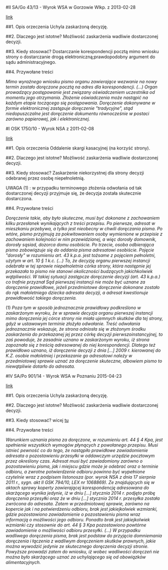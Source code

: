 #II SA/Go 43/13 - Wyrok WSA w Gorzowie Wlkp. z 2013-02-28

[link](http://orzeczenia.nsa.gov.pl/doc/F256D52255)

##1. Opis orzeczenia
Uchyla zaskarżoną decyzję.

##2. Dlaczego jest istotne?
Możliwość zaskarżenia wadliwie dostarczonej decyzji. 

##3. Kiedy stosować?
Dostarczanie korespondencji pocztą mimo wniosku strony o dostarczanie drogą elektroniczną;prawdopodobny argument do sądu administracyjnego.

##4. Przywołane treści

*Mimo wyraźnego wniosku pismo organu zawierające wezwanie na nowy termin zostało doręczone pocztą na adres dla korespondencji. 
(...)
Organ prowadzący postępowanie jest związany oświadczeniem uczestnika od momentu jego otrzymania. Złożenie oświadczenia może nastąpić na każdym etapie toczącego się postępowania. Doręczenie dokonywane w formie elektronicznej zastępuje doręczenie "tradycyjne", stąd niedopuszczalne jest doręczenie dokumentu równocześnie w postaci zarówno papierowej, jak i elektronicznej.*


#I OSK 1750/10 - Wyrok NSA z 2011-02-08

[link](http://orzeczenia.nsa.gov.pl/doc/5906D96079)

##1. Opis orzeczenia
Oddalenie skargi kasacyjnej (na korzyść strony).

##2. Dlaczego jest istotne?
Możliwość zaskarżenia wadliwie dostarczonej decyzji. 

##3. Kiedy stosować?
Zaskarżenie niekorzystnej dla strony decyzji odebranej przez osobę niepełnoletnią.

UWAGA (1) : w przypadku terminowego złożenia odwołania od tak dostarczonej decyzji przyjmuje się, że decyzja została skutecznie dostarczona.   

##4. Przywołane treści

*Doręczenie takie, aby było skuteczne, musi być dokonane z zachowaniem kilku przesłanek wynikających z treści przepisu. Po pierwsze, adresat w mieszkaniu przebywa, a tylko jest nieobecny w chwili doręczania pisma. Po wtóre, pismo przyjmują za pokwitowaniem osoby wymienione w przepisie z  zachowaniem kolejności w nim przewidzianej, a więc dorosły domownik, dorosły sąsiad, dozorca domu osobiście. Po trzecie, osoba odbierająca pismo zobowiązuje się do oddania pisma adresatowi osobiście. 
Pojęcie "dorosły" w rozumieniu art. 43 k.p.a. jest tożsame z pojęciem pełnoletni, użytym w art. 10 § 1 k.c. (...) To, że decyzję organu pierwszej instancji odebrała w tej sprawie niepełnoletnia córka strony, która następnie jej przekazała to pismo nie stanowi okoliczności budzących jakichkolwiek wątpliwości. W takiej sytuacji zastępcze doręczenie decyzji (art. 43 k.p.a.) co trafnie przyznał Sąd pierwszej instancji nie może być uznane za doręczenie prawidłowe, jeżeli przedmiotowe doręczenie dokonane zostało do rąk małoletniego dziecka adresata decyzji, a adresat kwestionuje prawidłowość takiego doręczenia.*

(1) *Poza tym w sposób jednoznacznie prawidłowy podkreślono w zaskarżonym wyroku, że w sprawie decyzja organu pierwszej instancji mimo doręczenia jej córce strony nie miała ujemnych skutków dla tej strony, gdyż w ustawowym terminie złożyła odwołanie. Treść odwołania jednoznacznie wskazuje, że strona odniosła się w złożonym środku zaskarżenia do przekazanej jej przez córkę decyzji pierwszoinstancyjnej, to zaś powoduje, że zasadnie uznano w zaskarżonym wyroku, iż strona zapoznała się z treścią adresowanej do niej korespondencji. Dlatego też prawidłowo uznano, iż doręczenie decyzji z dnia [...] 2009 r. kierowanej do K.Z. osobie małoletniej i przekazanie go adresatowi należy w przedmiotowej sprawie uznać za doręczenie skuteczne, albowiem pismo to niewątpliwie dotarło do adresata.*

#IV SA/Po 901/14 - Wyrok WSA w Poznaniu 2015-04-23

[link](http://orzeczenia.nsa.gov.pl/doc/4ED0DF102B)

##1. Opis orzeczenia
Uchyla zaskarżoną decyzję.

##2. Dlaczego jest istotne?
Możliwość zaskarżenia wadliwie dostarczonej decyzji.

##3. Kiedy stosować?
wicej [tu](http://www.samorzad.lex.pl/czytaj/-/artykul/wsa-nie-mozna-domniemywac-doreczenia-jesli-pismo-dostarczono-wadliwie)

##4. Przywołane treści

*Warunkiem uznania pisma za doręczone, w rozumieniu art. 44 § 4 Kpa, jest spełnienie wszystkich wymogów płynących z powołanego przepisu. Musi istnieć pewność co do tego, że nastąpiło prawidłowe zawiadomienie adresata o pozostawieniu przesyłki w oddawczym urzędzie pocztowym przez określony czas. Adresat musi być zawiadomiony zarówno o pozostawieniu pisma, jak i miejscu gdzie może je odebrać oraz o terminie odbioru, a zwrotne potwierdzenie odbioru powinno być wypełnione czytelnie wraz z podpisem listonosza (por. wyrok NSA z dnia 17 sierpnia 2011 r., sygn. akt II GSK 794/10, LEX nr 1068869).
Ze znajdujących się w aktach sprawy koperty zawierającej korespondencję adresowana do skarżącego wynika jedynie, iż w dniu [...] stycznia 2014 r. podjęto próbę doręczenia przesyłki oraz że w dniu [...] stycznia 2014 r. przesyłka została zwrócona do adresata. Zatem w przedmiotowej sprawie, zarówno na kopercie jak i na potwierdzeniu odbioru, brak jest jakiejkolwiek wzmianki, gdzie pozostawiono zawiadomienie o pozostawieniu pisma wraz informacją o możliwości jego odbioru. Ponadto brak jest jakiejkolwiek wzmianki czy stosownie do art. 44 § 3 Kpa pozostawiono powtórne zawiadomienie o możliwości odbioru przesyłki.
(...)
W przypadku wadliwego doręczenia pisma, brak jest podstaw do przyjęcia domniemania doręczenia i łączenia z wadliwym doręczeniem skutków prawnych, jakie można wywodzić jedynie ze skutecznego doręczenia decyzji stronie. Powyższe prowadzi zatem do wniosku, iż wobec wadliwości doręczeń nie można było skarżącego uznać za uchylającego się od obowiązków alimentacyjnych.*
